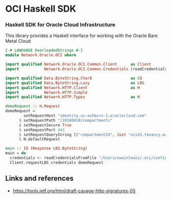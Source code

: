 # OCI Haskell SDK

### Haskell SDK for Oracle Cloud Infrastructure

This library provides a Haskell interface for working with the Oracle Bare Metal Cloud

```haskell
{-# LANGUAGE OverloadedStrings #-}
module Network.Oracle.OCI where

import qualified Network.Oracle.OCI.Common.Client      as Client
import           Network.Oracle.OCI.Common.Credentials (readCredentialsFromFile)

import qualified Data.ByteString.Char8                 as C8
import qualified Data.ByteString.Lazy                  as LBS
import qualified Network.HTTP.Client                   as H
import           Network.HTTP.Simple
import qualified Network.HTTP.Types                    as H

demoRequest :: H.Request
demoRequest =
		setRequestHost "identity.us-ashburn-1.oraclecloud.com"
	  $ setRequestPath "/20160918/compartments"
	  $ setRequestSecure True
	  $ setRequestPort 443
	  $ setRequestQueryString [("compartmentId", Just "ocid1.tenancy.oc1..aaaaaaaaxf3fuazosc6xng7l75rj6uist5jb6ken64t3qltimxnkymddqbma")]
	  $ H.defaultRequest

main :: IO (Response LBS.ByteString)
main = do
  credentials <- readCredentialsFromFile "/Users/owainlewis/.oci/config" "DEFAULT"
  Client.requestLBS credentials demoRequest
```

## Links and references

* https://tools.ietf.org/html/draft-cavage-http-signatures-05
